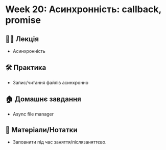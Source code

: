 # Week 20: Асинхронність: callback, promise

## 🧑‍🏫 Лекція
- Асинхронність

## 🛠 Практика
- Запис/читання файлів асинхронно

## 🏠 Домашнє завдання
- Async file manager

## 📎 Матеріали/Нотатки
- Заповнити під час заняття/післязаняттєво.